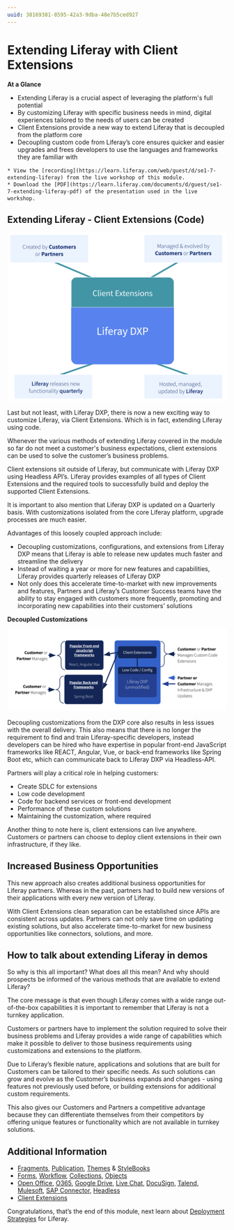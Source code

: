 ```yaml
---
uuid: 38169381-8595-42a3-9dba-48e7b5ced927
---
```


# Extending Liferay with Client Extensions

**At a Glance**

* Extending Liferay is a crucial aspect of leveraging the platform's full potential
* By customizing Liferay with specific business needs in mind, digital experiences tailored to the needs of users can be created
* Client Extensions provide a new way to extend Liferay that is decoupled from the platform core
* Decoupling custom code from Liferay’s core ensures quicker and easier upgrades and frees developers to use the languages and frameworks they are familiar with

```{note}
* View the [recording](https://learn.liferay.com/web/guest/d/se1-7-extending-liferay) from the live workshop of this module.
* Download the [PDF](https://learn.liferay.com/documents/d/guest/se1-7-extending-liferay-pdf) of the presentation used in the live workshop.
```

## Extending Liferay - Client Extensions (Code)

![Client Extensions are created, managed and evolved by Customers or Partners, while Liferay DXP itself is hosted, managed, and updated with new features quarterly by Liferay.](./client-extensions/images/01.png)

Last but not least, with Liferay DXP, there is now a new exciting way to customize Liferay, via Client Extensions. Which is in fact, extending Liferay using code.

Whenever the various methods of extending Liferay covered in the module so far do not meet a customer's business expectations, client extensions can be used to solve the customer’s business problems.

Client extensions sit outside of Liferay, but communicate with Liferay DXP using Headless API’s. Liferay provides examples of all types of Client Extensions and the required tools to successfully build and deploy the supported Client Extensions.

It is important to also mention that Liferay DXP is updated on a Quarterly basis. With customizations isolated from the core Liferay platform, upgrade processes are much easier.

Advantages of this loosely coupled approach include:

* Decoupling customizations, configurations, and extensions from Liferay DXP means that Liferay is able to release new updates much faster and streamline the delivery
* Instead of waiting a year or more for new features and capabilities, Liferay provides quarterly releases of Liferay DXP
* Not only does this accelerate time-to-market with new improvements and features, Partners and Liferay’s Customer Success teams have the ability to stay engaged with customers more frequently, promoting and incorporating new capabilities into their customers’ solutions

**Decoupled Customizations**

![Front-end Client Extensions can be developed in any popular front-end framework like React, Angular, etc., while Back-end client extensions can be developed using popular back-end frameworks like Spring Boot.](./client-extensions/images/02.png)

Decoupling customizations from the DXP core also results in less issues with the overall delivery. This also means that there is no longer the requirement to find and train Liferay-specific developers, instead developers can be hired who have expertise in popular front-end JavaScript frameworks like REACT, Angular, Vue, or back-end frameworks like Spring Boot etc, which can communicate back to Liferay DXP via Headless-API.

Partners will play a critical role in helping customers:

* Create SDLC for extensions
* Low code development
* Code for backend services or front-end development
* Performance of these custom solutions
* Maintaining the customization, where required

Another thing to note here is, client extensions can live anywhere. Customers or partners can choose to deploy client extensions in their own infrastructure, if they like.

## Increased Business Opportunities

This new approach also creates additional business opportunities for Liferay partners. Whereas in the past, partners had to build new versions of their applications with every new version of Liferay.

With Client Extensions clean separation can be established since APIs are consistent across updates. Partners can not only save time on updating existing solutions, but also accelerate time-to-market for new business opportunities like connectors, solutions, and more. 

## How to talk about extending Liferay in demos

So why is this all important? What does all this mean? And why should prospects be informed of the various methods that are available to extend Liferay?

The core message is that even though Liferay comes with a wide range out-of-the-box capabilities it is important to remember that Liferay is not a turnkey application.

Customers or partners have to implement the solution required to solve their business problems and Liferay provides a wide range of capabilities which make it possible to deliver to those business requirements using customizations and extensions to the platform.

Due to Liferay’s flexible nature, applications and solutions that are built for Customers can be tailored to their specific needs. As such solutions can grow and evolve as the Customer’s business expands and changes - using features not previously used before, or building extensions for additional custom requirements.

This also gives our Customers and Partners a competitive advantage because they can differentiate themselves from their competitors by offering unique features or functionality which are not available in turnkey solutions.

## Additional Information

* [Fragments](https://learn.liferay.com/w/dxp/site-building/creating-pages/page-fragments-and-widgets/using-fragments), [Publication](https://learn.liferay.com/w/dxp/site-building/publishing-tools/publications), [Themes](https://learn.liferay.com/w/dxp/site-building/site-appearance/themes) & [StyleBooks](https://learn.liferay.com/web/guest/w/dxp/site-building/site-appearance/style-books)
* [Forms](https://learn.liferay.com/w/analytics-cloud/touchpoints/assets/forms), [Workflow](https://learn.liferay.com/w/dxp/process-automation/workflow), [Collections](https://learn.liferay.com/w/dxp/content-authoring-and-management/collections-and-collection-pages), [Objects](https://learn.liferay.com/w/dxp/building-applications/objects)
* [Open Office](https://learn.liferay.com/w/dxp/content-authoring-and-management/documents-and-media/devops/enabling-openoffice-libreoffice-integration), [O365](https://learn.liferay.com/w/dxp/content-authoring-and-management/documents-and-media/devops/enabling-document-creation-and-editing-with-microsoft-office-365), [Google Drive](https://learn.liferay.com/w/dxp/content-authoring-and-management/documents-and-media/devops/google-drive-integration), [Live Chat](https://learn.liferay.com/w/dxp/site-building/personalizing-site-experience/enabling-automated-live-chat-systems/getting-a-chat-provider-account-id/livechat), [DocuSign](https://learn.liferay.com/w/dxp/content-authoring-and-management/documents-and-media/uploading-and-managing/enabling-docusign-digital-signatures), [Talend](https://learn.liferay.com/w/dxp/system-administration/data-integration/liferay-talend-components-overview), [Mulesoft](https://learn.liferay.com/web/guest/w/commerce/add-ons-and-connectors/mulesoft), [SAP Connector](https://marketplace.liferay.com/p/sap-business-objects-connector), [Headless](https://learn.liferay.com/w/dxp/headless-delivery)
* [Client Extensions](https://learn.liferay.com/w/dxp/building-applications/client-extensions)

Congratulations, that’s the end of this module, next learn about [Deployment Strategies](../deployment-strategies.md) for Liferay.
